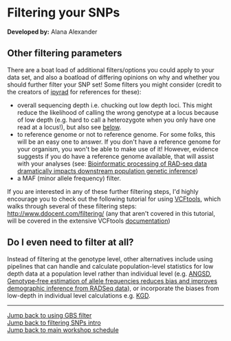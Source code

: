 # Filtering your SNPs
**Developed by:** Alana Alexander

## Other filtering parameters
There are a boat load of additional filters/options you could apply to your data set, and also a boatload of differing opinions on why and whether you should further filter your SNP set! Some filters you might consider (credit to the creators of [ipyrad](https://ipyrad.readthedocs.io/faq.html#tuning-assembly-parameters) for references for these):
* overall sequencing depth i.e. chucking out low depth loci. This might reduce the likelihood of calling the wrong genotype at a locus because of low depth (e.g. hard to call a heterozygote when you only have one read at a locus!), but also see [below](https://github.com/otagomohio/2019-06-11_GBS_EE/blob/master/sessions/filteringSNPs.md#do-i-even-need-to-filter-at-all).
* to reference genome or not to reference genome. For some folks, this will be an easy one to answer. If you don't have a reference genome for your organism, you won't be able to make use of it! However, evidence suggests if you do have a reference genome available, that will assist with your analyses (see: [Bioinformatic processing of RAD‐seq data dramatically impacts downstream population genetic inference](https://academic.oup.com/sysbio/article/65/3/357/2468879))
* a MAF (minor allele frequency) filter. 

If you are interested in any of these further filtering steps, I'd highly encourage you to check out the following tutorial for using [VCFtools](https://vcftools.github.io/index.html), which walks through several of these filtering steps:
http://www.ddocent.com/filtering/
(any that aren't covered in this tutorial, will be covered in the extensive VCFtools [documentation](https://vcftools.github.io/man_latest.html))

## Do I even need to filter at all?
Instead of filtering at the genotype level, other alternatives include using pipelines that can handle and calculate population-level statistics for low depth data at a population level rather than individual level (e.g. [ANGSD](http://www.popgen.dk/angsd/index.php/ANGSD), [Genotype‐free estimation of allele frequencies reduces bias and improves demographic inference from RADSeq data](https://onlinelibrary-wiley-com.ezproxy.otago.ac.nz/doi/full/10.1111/1755-0998.12990)), or incorporate the biases from low-depth in individual level calculations e.g. [KGD](https://github.com/AgResearch/KGD).

---
[Jump back to using GBS filter](https://otagomohio.github.io/2019-06-11_GBS_EE/sessions/filteringGBSfilter.html)  
[Jump back to filtering SNPs intro](https://otagomohio.github.io/2019-06-11_GBS_EE/sessions/filteringSNPs.html)  
[Jump back to main workshop schedule](https://otagomohio.github.io/2019-06-11_GBS_EE/)
